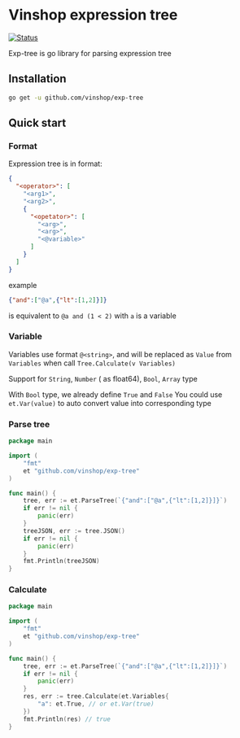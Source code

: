 # Vinshop expression tree

[![Status](https://github.com/vinshop/exp-tree/actions/workflows/go.yml/badge.svg?branch=main)](https://github.com/vinshop/exp-tree/actions/workflows/go.yml)

Exp-tree is go library for parsing expression tree

## Installation

```sh
go get -u github.com/vinshop/exp-tree
```

## Quick start

### Format

Expression tree is in format:

```json
{
  "<operator>": [
    "<arg1>",
    "<arg2>",
    {
      "<opetator>": [
        "<arg>",
        "<arg>",
        "<@variable>"
      ]
    }
  ]
}
```

example

```json
{"and":["@a",{"lt":[1,2]}]}
```

is equivalent to `@a and (1 < 2)` with `a` is a variable

### Variable

Variables use format `@<string>`, and will be replaced as `Value` from `Variables` when
call `Tree.Calculate(v Variables)`

Support for `String`, `Number` ( as float64), `Bool`, `Array` type

With `Bool` type, we already define `True` and `False`
You could use `et.Var(value)` to auto convert value into corresponding type

### Parse tree

```go
package main

import (
	"fmt"
	et "github.com/vinshop/exp-tree"
)

func main() {
	tree, err := et.ParseTree(`{"and":["@a",{"lt":[1,2]}]}`)
	if err != nil {
		panic(err)
	}
	treeJSON, err := tree.JSON()
	if err != nil {
		panic(err)
	}
	fmt.Println(treeJSON)
}
```

### Calculate

```go
package main

import (
	"fmt"
	et "github.com/vinshop/exp-tree"
)

func main() {
	tree, err := et.ParseTree(`{"and":["@a",{"lt":[1,2]}]}`)
	if err != nil {
		panic(err)
	}
	res, err := tree.Calculate(et.Variables{
		"a": et.True, // or et.Var(true)
	})
	fmt.Println(res) // true
}
```
